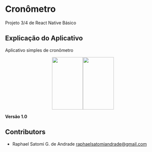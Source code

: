 # Cronômetro
Projeto 3/4 de React Native Básico

## Explicação do Aplicativo 
Aplicativo simples de cronômetro

<div style="display: flex; justify-content: center"> 
  <img src="images/c.png" width="100" height="170"/> 
  <img src="images/cronometro1.png" width="100" height="170"/>
</div> 

**Versão 1.0** 
## Contributors 
- Raphael Satomi G. de Andrade <raphaelsatomiandrade@gmail.com>
